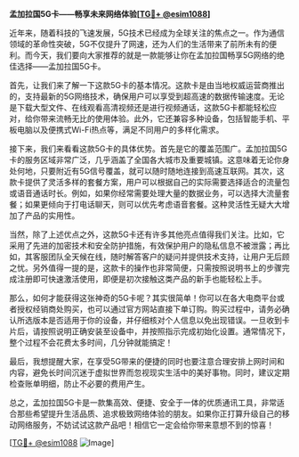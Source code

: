 **孟加拉国5G卡——畅享未来网络体验[[TG💪+ @esim1088](https://t.me/s/esim1088)]**

近年来，随着科技的飞速发展，5G技术已经成为全球关注的焦点之一。作为通信领域的革命性突破，5G不仅提升了网速，还为人们的生活带来了前所未有的便利。而今天，我们要向大家推荐的就是一款能够让你在孟加拉国畅享5G网络的绝佳选择——孟加拉国5G卡。

首先，让我们来了解一下这款5G卡的基本情况。这款卡是由当地权威运营商推出的，支持最新的5G网络技术，确保用户可以享受到超高速的数据传输速度。无论是下载大型文件、在线观看高清视频还是进行视频通话，这款5G卡都能轻松应对，给你带来流畅无比的使用体验。此外，它还兼容多种设备，包括智能手机、平板电脑以及便携式Wi-Fi热点等，满足不同用户的多样化需求。

接下来，我们来看看这款5G卡的具体优势。首先是它的覆盖范围广。孟加拉国5G卡的服务区域非常广泛，几乎涵盖了全国各大城市及重要城镇。这意味着无论你身处何地，只要附近有5G信号覆盖，就可以随时随地连接到高速互联网。其次，这款卡提供了灵活多样的套餐方案，用户可以根据自己的实际需要选择适合的流量包或语音通话时长。例如，如果你经常需要处理大量的数据业务，可以选择大流量套餐；如果更倾向于打电话聊天，则可以优先考虑语音套餐。这种灵活性无疑大大增加了产品的实用性。

当然，除了上述优点之外，这款5G卡还有许多其他亮点值得我们关注。比如，它采用了先进的加密技术和安全防护措施，有效保护用户的隐私信息不被泄露；再比如，其客服团队全天候在线，随时解答客户的疑问并提供技术支持，让用户无后顾之忧。另外值得一提的是，这款卡的操作也非常简便，只需按照说明书上的步骤完成注册即可快速激活使用，即便是初次接触这类产品的新手也能轻松上手。

那么，如何才能获得这张神奇的5G卡呢？其实很简单！你可以在各大电商平台或者授权经销商处购买，也可以通过官方网站直接下单订购。购买过程中，请务必确认所选版本是否适用于你的设备，并仔细核对个人信息以免出现错误。一旦收到卡片后，请按照说明正确安装至设备中，并按照指示完成初始化设置。通常情况下，整个过程不会花费太多时间，几分钟就能搞定！

最后，我想提醒大家，在享受5G带来的便捷的同时也要注意合理安排上网时间和内容，避免长时间沉迷于虚拟世界而忽视现实生活中的美好事物。同时，建议定期检查账单明细，防止不必要的费用产生。

总之，孟加拉国5G卡是一款集高效、便捷、安全于一体的优质通讯工具，非常适合那些希望提升生活品质、追求极致网络体验的朋友。如果你正打算升级自己的移动网络服务，不妨试试这款产品吧！相信它一定会给你带来意想不到的惊喜！

[[TG💪+ @esim1088](https://t.me/s/esim1088) ![Image](https://i.postimg.cc/4NQfJmqS/Snipaste-2025-05-13-00-14-12.png)]
